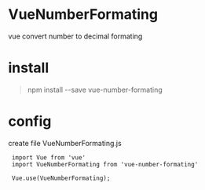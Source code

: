 # VueNumberFormating
vue convert number to decimal formating

# install 
> npm install --save vue-number-formating

# config
create file VueNumberFormating.js 

```
 import Vue from 'vue'
 import VueNumberFormating from 'vue-number-formating'

 Vue.use(VueNumberFormating);
 
```

